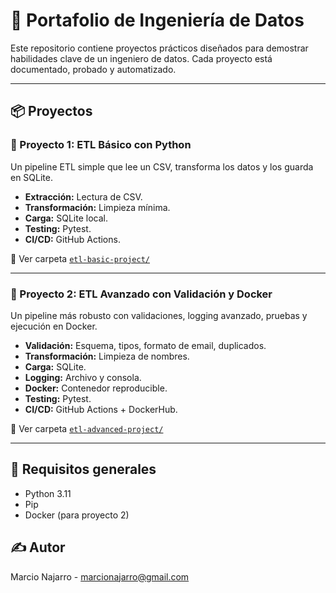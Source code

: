 # 🚀 Portafolio de Ingeniería de Datos

Este repositorio contiene proyectos prácticos diseñados para demostrar habilidades clave de un ingeniero de datos. Cada proyecto está documentado, probado y automatizado.

---

## 📦 Proyectos

### 🧪 Proyecto 1: ETL Básico con Python

Un pipeline ETL simple que lee un CSV, transforma los datos y los guarda en SQLite.

- **Extracción:** Lectura de CSV.
- **Transformación:** Limpieza mínima.
- **Carga:** SQLite local.
- **Testing:** Pytest.
- **CI/CD:** GitHub Actions.

📁 Ver carpeta [`etl-basic-project/`](etl-basic-project)

---

### 🧪 Proyecto 2: ETL Avanzado con Validación y Docker

Un pipeline más robusto con validaciones, logging avanzado, pruebas y ejecución en Docker.

- **Validación:** Esquema, tipos, formato de email, duplicados.
- **Transformación:** Limpieza de nombres.
- **Carga:** SQLite.
- **Logging:** Archivo y consola.
- **Docker:** Contenedor reproducible.
- **Testing:** Pytest.
- **CI/CD:** GitHub Actions + DockerHub.

📁 Ver carpeta [`etl-advanced-project/`](etl-advanced-project)

---

## 🔧 Requisitos generales

- Python 3.11
- Pip
- Docker (para proyecto 2)

## ✍️ Autor

Marcio Najarro - [marcionajarro@gmail.com](mailto:marcionajarro@gmail.com)